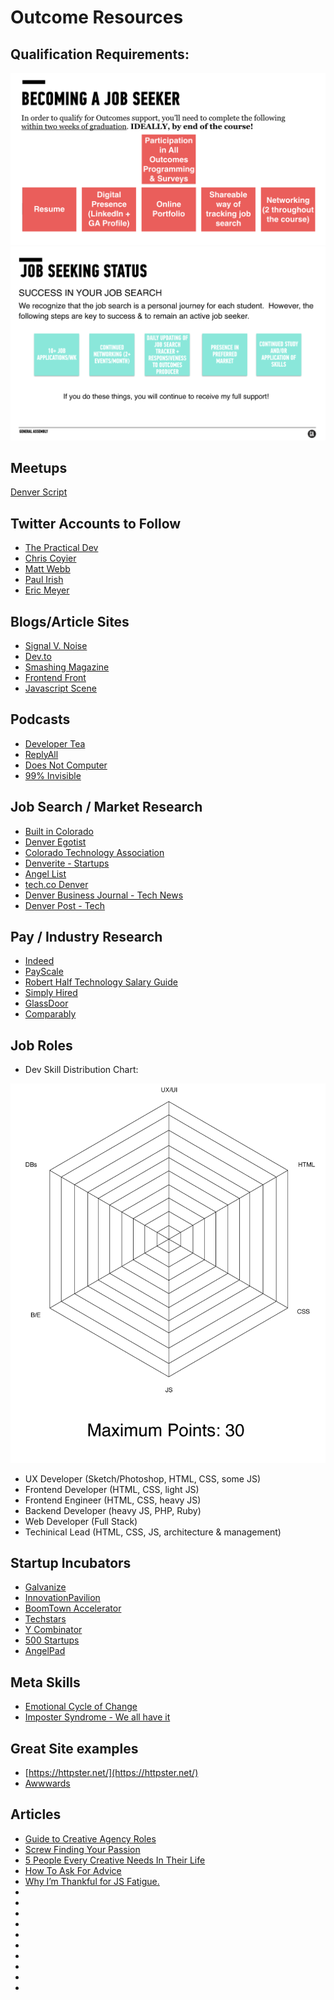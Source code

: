 # Outcome Resources

## Qualification Requirements:

![Qualification Requirements](img/qualification.png)
![Seeking Status](img/seekingstatus.png)

## Meetups

[Denver Script](https://www.meetup.com/DenverScript/)

## Twitter Accounts to Follow

- [The Practical Dev](https://twitter.com/ThePracticalDev)
- [Chris Coyier](https://twitter.com/chriscoyier)
- [Matt Webb](https://twitter.com/creatify_me)
- [Paul Irish](https://twitter.com/paul_irish)
- [Eric Meyer](https://twitter.com/meyerweb)

## Blogs/Article Sites

- [Signal V. Noise](https://m.signalvnoise.com/)
- [Dev.to](https://dev.to/)
- [Smashing Magazine](https://www.smashingmagazine.com/)
- [Frontend Front](https://frontendfront.com/)
- [Javascript Scene](https://medium.com/javascript-scene)

## Podcasts

- [Developer Tea](https://spec.fm/podcasts/developer-tea)
- [ReplyAll](https://gimletmedia.com/reply-all/)
- [Does Not Computer](https://spec.fm/podcasts/does-not-compute)
- [99% Invisible](http://99percentinvisible.org/)

## Job Search / Market Research

- [Built in Colorado](www.builtincolorado.com)
- [Denver Egotist](www.thedenveregotist.com/)
- [Colorado Technology Association](www.coloradotechnology.org/)
- [Denverite - Startups](www.denverite.com/category/business/denver-startups/)
- [Angel List](www.angellist.com)
- [tech.co Denver](tech.co/city/denver)
- [Denver Business Journal - Tech News](www.bizjournals.com/denver/industry-news/technology)
- [Denver Post - Tech](www.denverpost.com/business/colorado-technology/)

## Pay / Industry Research

- [Indeed](www.indeed.com/salary)
- [PayScale](www.payscale.com/)
- [Robert Half Technology Salary Guide](https://www.roberthalf.com/workplace-research/salary-guides)
- [Simply Hired](www.simplyhired.com/salaries.html)
- [GlassDoor](https://www.glassdoor.com)
- [Comparably](https://www.comparably.com/)

## Job Roles

- Dev Skill Distribution Chart:

![](img/DevChart.png)

- UX Developer (Sketch/Photoshop, HTML, CSS, some JS)
- Frontend Developer (HTML, CSS, light JS)
- Frontend Engineer (HTML, CSS, heavy JS)
- Backend Developer (heavy JS, PHP, Ruby)
- Web Developer (Full Stack)
- Techinical Lead (HTML, CSS, JS, architecture & management)

## Startup Incubators

- [Galvanize](http://www.galvanize.com/become-a-member/)
- [InnovationPavilion](www.InnovationPavilion.com/)
- [BoomTown Accelerator](www.boomtownaccelerator.com/)
- [Techstars](www.techstars.com/programs/boulder-program/)
- [Y Combinator](https://www.ycombinator.com/)
- [500 Startups](500.co/)
- [AngelPad](angelpad.org/)


## Meta Skills

- [Emotional Cycle of Change](http://65.media.tumblr.com/83daa5739159b1b193664466a5bc55ed/tumblr_nfxsazVp0Y1tp5jhzo1_1280.png)
- [Imposter Syndrome - We all have it](https://davidwalsh.name/impostor-syndrome)

## Great Site examples

- [https://httpster.net/](https://httpster.net/)
- [Awwwards](http://www.awwwards.com/)

## Articles

- [Guide to Creative Agency Roles](http://www.creativebloq.com/agencies/ultimate-guide-creative-agency-roles-41411464)
- [Screw Finding Your Passion](http://markmanson.net/passion)
- [5 People Every Creative Needs In Their Life](https://blog.musicbed.com/articles/the-5-people-every-creative-needs-in-life/177?utm_campaign=mb-blog&utm_medium=post&utm_source=facebook&utm_content=five-people-creative)
- [How To Ask For Advice](https://medium.com/art-of-practicality/how-to-study-people-you-admire-and-ask-for-their-advice-ef5d1c821763#.qqgfmlmsd)
- [Why I’m Thankful for JS Fatigue.](https://medium.com/javascript-scene/why-im-thankful-for-js-fatigue-i-know-you-re-sick-of-those-words-but-this-is-different-296fae0c888f#.ue2m3s1xi)
- []()
- []()
- []()
- []()
- []()
- []()
- []()
- []()
- []()
- []()
